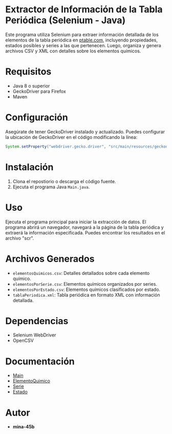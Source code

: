 # Extractor de Información de la Tabla Periódica (Selenium - Java)

Este programa utiliza Selenium para extraer información detallada de los elementos de la tabla periódica en [ptable.com](https://ptable.com/#Propiedades), incluyendo propiedades, estados posibles y series a las que pertenecen. Luego, organiza y genera archivos CSV y XML con detalles sobre los elementos químicos.

# Requisitos

- Java 8 o superior 
- GeckoDriver para Firefox
- Maven

# Configuración
Asegúrate de tener GeckoDriver instalado y actualizado. Puedes configurar la ubicación de GeckoDriver en el código modificando la línea:

```java
System.setProperty("webdriver.gecko.driver", "src/main/resources/geckodriver");
```

# Instalación
1. Clona el repostiorio o descarga el código fuente.
2. Ejecuta el programa Java `Main.java`.

# Uso
Ejecuta el programa principal para iniciar la extracción de datos. El programa abrirá un navegador, navegará a la página de la tabla periódica y extraerá la información especificada. Puedes encontrar los resultados en el archivo "scr".

# Archivos Generados

- `elementosQuimicos.csv`: Detalles detallados sobre cada elemento químico.
- `elementosPorSerie.csv`: Elementos químicos organizados por series.
- `elementosPorEstado.csv`: Elementos químicos clasificados por estado.
- `tablaPeriodica.xml`: Tabla periódica en formato XML con información detallada.

# Dependencias

- Selenium WebDriver
- OpenCSV

# Documentación
- [Main](src/main/javadoc/Main.html)
- [ElementoQuimico](src/main/javadoc/ElementoQuimico.html)
- [Serie](src/main/javadoc/Serie.html)
- [Estado](src/main/javadoc/Estado.html)

# Autor

- **mina-45b**


